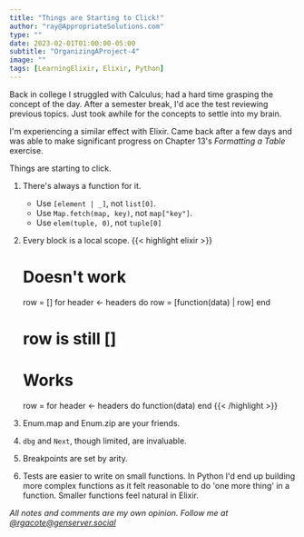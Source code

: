 ```yaml
---
title: "Things are Starting to Click!"
author: "ray@AppropriateSolutions.com"
type: ""
date: 2023-02-01T01:00:00-05:00
subtitle: "OrganizingAProject-4"
image: ""
tags: [LearningElixir, Elixir, Python]
---
```


Back in college I struggled with Calculus; had a hard time grasping the concept of the day.
After a semester break, I'd ace the test reviewing previous topics.
Just took awhile for the concepts to settle into my brain.

I'm experiencing a similar effect with Elixir.
Came back after a few days and was able to make significant progress on Chapter 13's _Formatting a Table_ exercise.

Things are starting to click.

1. There's always a function for it.
   * Use `[element | _]`, not `list[0]`.
   * Use `Map.fetch(map, key)`, not `map["key"]`.
   * Use `elem(tuple, 0)`, not `tuple[0]`

1. Every block is a local scope.
   {{< highlight elixir >}}
   # Doesn't work
   row = []
   for header <- headers do
     row = [function(data) | row]
   end
   # row is still []

   # Works
   row = for header <- headers do
     function(data)
   end
   {{< /highlight >}}

1. Enum.map and Enum.zip are your friends.

1. `dbg` and `Next`, though limited, are invaluable.

1. Breakpoints are set by arity.

1. Tests are easier to write on small functions.
   In Python I'd end up building more complex functions as it felt reasonable to do 'one more thing' in a function.
   Smaller functions feel natural in Elixir.

_All notes and comments are my own opinion. Follow me at [@rgacote@genserver.social](https://genserver.social/rgacote)_
